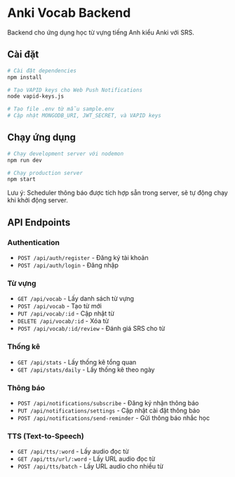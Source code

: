 # Anki Vocab Backend

Backend cho ứng dụng học từ vựng tiếng Anh kiểu Anki với SRS.

## Cài đặt

```bash
# Cài đặt dependencies
npm install

# Tạo VAPID keys cho Web Push Notifications
node vapid-keys.js

# Tạo file .env từ mẫu sample.env
# Cập nhật MONGODB_URI, JWT_SECRET, và VAPID keys
```

## Chạy ứng dụng

```bash
# Chạy development server với nodemon
npm run dev

# Chạy production server
npm start
```

Lưu ý: Scheduler thông báo được tích hợp sẵn trong server, sẽ tự động chạy khi khởi động server.

## API Endpoints

### Authentication
- `POST /api/auth/register` - Đăng ký tài khoản
- `POST /api/auth/login` - Đăng nhập

### Từ vựng
- `GET /api/vocab` - Lấy danh sách từ vựng
- `POST /api/vocab` - Tạo từ mới
- `PUT /api/vocab/:id` - Cập nhật từ
- `DELETE /api/vocab/:id` - Xóa từ
- `POST /api/vocab/:id/review` - Đánh giá SRS cho từ

### Thống kê
- `GET /api/stats` - Lấy thống kê tổng quan
- `GET /api/stats/daily` - Lấy thống kê theo ngày

### Thông báo
- `POST /api/notifications/subscribe` - Đăng ký nhận thông báo
- `PUT /api/notifications/settings` - Cập nhật cài đặt thông báo
- `POST /api/notifications/send-reminder` - Gửi thông báo nhắc học

### TTS (Text-to-Speech)
- `GET /api/tts/:word` - Lấy audio đọc từ
- `GET /api/tts/url/:word` - Lấy URL audio đọc từ
- `POST /api/tts/batch` - Lấy URL audio cho nhiều từ 